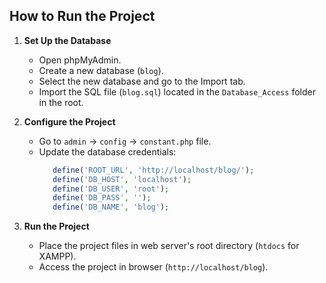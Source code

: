 ## How to Run the Project

1. **Set Up the Database**
   - Open phpMyAdmin.
   - Create a new database (`blog`).
   - Select the new database and go to the Import tab.
   - Import the SQL file (`blog.sql`) located in the `Database_Access` folder in the root.



2. **Configure the Project**

   - Go to `admin` -> `config` -> `constant.php` file.
   - Update the database credentials:
     ```php
        define('ROOT_URL', 'http://localhost/blog/');
        define('DB_HOST', 'localhost');
        define('DB_USER', 'root');
        define('DB_PASS', '');
        define('DB_NAME', 'blog');
     ```

3. **Run the Project**
   - Place the project files in web server's root directory (`htdocs` for XAMPP).
   - Access the project in  browser (`http://localhost/blog`).
